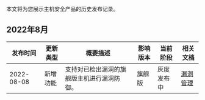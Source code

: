 本文将为您展示主机安全产品的历史发布记录。

## 2022年8月

| 发布时间 | 更新类型 | 概要描述 | 影响版本 | 当前阶段 | 相关文档 |
|---------|---------|---------|---------|---------|---------|
| 2022-08-08 | 新增功能 | 支持对已检出漏洞的旗舰版主机进行漏洞防御。 | 旗舰版 | 灰度发布中 |[漏洞管理](https://cloud.tencent.com/document/product/296/68754)|




